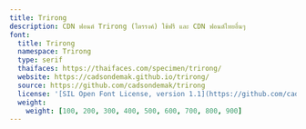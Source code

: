 ```yaml
---
title: Trirong
description: CDN ฟอนต์ Trirong (ไตรรงค์) ใช้ฟรี และ CDN ฟอนต์ไทยอื่นๆ
font:
  title: Trirong
  namespace: Trirong
  type: serif
  thaifaces: https://thaifaces.com/specimen/trirong/
  website: https://cadsondemak.github.io/trirong/
  source: https://github.com/cadsondemak/trirong
  license: '[SIL Open Font License, version 1.1](https://github.com/cadsondemak/trirong/blob/master/OFL.txt)'
  weight:
    weight: [100, 200, 300, 400, 500, 600, 700, 800, 900]
---
```


<div></div>
